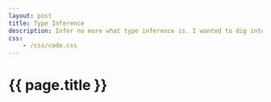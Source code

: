```yaml
---
layout: post
title: Type Inference
description: Infer no more what type inference is. I wanted to dig into the topic a bit and learn it so I explain what I've learned in this post.
css:
    - /css/code.css
---
```


{{ page.title }}
================
